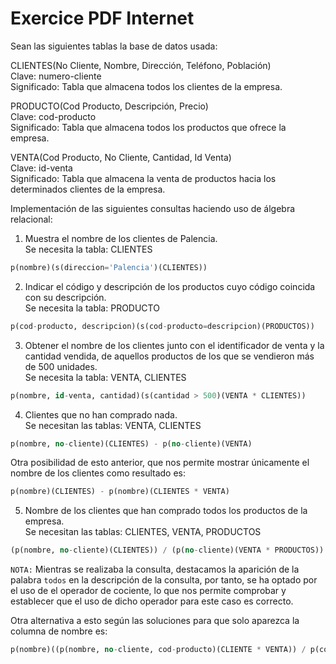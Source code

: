 # Exercice PDF Internet 

Sean las siguientes tablas la base de datos usada:

CLIENTES(No Cliente, Nombre, Dirección, Teléfono, Población)\
Clave: numero-cliente\
Significado: Tabla que almacena todos los clientes de la empresa.

PRODUCTO(Cod Producto, Descripción, Precio)\
Clave: cod-producto\
Significado: Tabla que almacena todos los productos que ofrece la empresa.

VENTA(Cod Producto, No Cliente, Cantidad, Id Venta)\
Clave: id-venta\
Significado: Tabla que almacena la venta de productos hacia los determinados clientes de la empresa.

Implementación de las siguientes consultas haciendo uso de álgebra relacional:

1. Muestra el nombre de los clientes de Palencia.\
Se necesita la tabla: CLIENTES
```sql
p(nombre)(s(direccion='Palencia')(CLIENTES))
```

2. Indicar el código y descripción de los productos cuyo código coincida con su descripción.\
Se necesita la tabla: PRODUCTO
```sql
p(cod-producto, descripcion)(s(cod-producto=descripcion)(PRODUCTOS))
```

3. Obtener el nombre de los clientes junto con el identificador de venta y la cantidad vendida, de aquellos
productos de los que se vendieron más de 500 unidades.\
Se necesita la tabla: VENTA, CLIENTES
```sql
p(nombre, id-venta, cantidad)(s(cantidad > 500)(VENTA * CLIENTES))
```

4. Clientes que no han comprado nada.\
Se necesitan las tablas: VENTA, CLIENTES
```sql
p(nombre, no-cliente)(CLIENTES) - p(no-cliente)(VENTA)
```

Otra posibilidad de esto anterior, que nos permite mostrar únicamente el nombre de los clientes como resultado es:
```sql
p(nombre)(CLIENTES) - p(nombre)(CLIENTES * VENTA)
```

5. Nombre de los clientes que han comprado todos los productos de la empresa.\
Se necesitan las tablas: CLIENTES, VENTA, PRODUCTOS
```sql
(p(nombre, no-cliente)(CLIENTES)) / (p(no-cliente)(VENTA * PRODUCTOS))
```

`NOTA:` Mientras se realizaba la consulta, destacamos la aparición de la palabra `todos` en la descripción de la
consulta, por tanto, se ha optado por el uso de el operador de cociente, lo que nos permite comprobar y establecer
que el uso de dicho operador para este caso es correcto.

Otra alternativa a esto según las soluciones para que solo aparezca la columna de nombre es:
```sql
p(nombre)((p(nombre, no-cliente, cod-producto)(CLIENTE * VENTA)) / p(cod-producto)(PRODUCTOS))
```